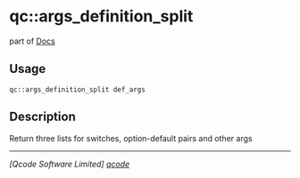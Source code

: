 qc::args_definition_split
=========================

part of [Docs](.)

Usage
-----
`qc::args_definition_split def_args`

Description
-----------
Return three lists for switches, option-default pairs and other args

----------------------------------
*[Qcode Software Limited] [qcode]*

[qcode]: http://www.qcode.co.uk "Qcode Software"